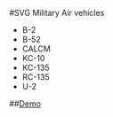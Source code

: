 #SVG Military Air vehicles
- B-2
- B-52
- CALCM
- KC-10
- KC-135
- RC-135
- U-2

##[Demo](http://jasonwohlgemuth.com/air-vehicles/ "See the SVGs in Action!")
